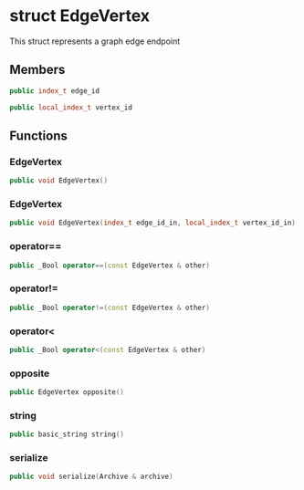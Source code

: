 # struct EdgeVertex


 This struct represents a graph edge endpoint



## Members

```cpp
public index_t edge_id
```

```cpp
public local_index_t vertex_id
```



## Functions

### EdgeVertex

```cpp
public void EdgeVertex()
```


### EdgeVertex

```cpp
public void EdgeVertex(index_t edge_id_in, local_index_t vertex_id_in)
```


### operator==

```cpp
public _Bool operator==(const EdgeVertex & other)
```


### operator!=

```cpp
public _Bool operator!=(const EdgeVertex & other)
```


### operator<

```cpp
public _Bool operator<(const EdgeVertex & other)
```


### opposite

```cpp
public EdgeVertex opposite()
```


### string

```cpp
public basic_string string()
```


### serialize

```cpp
public void serialize(Archive & archive)
```




